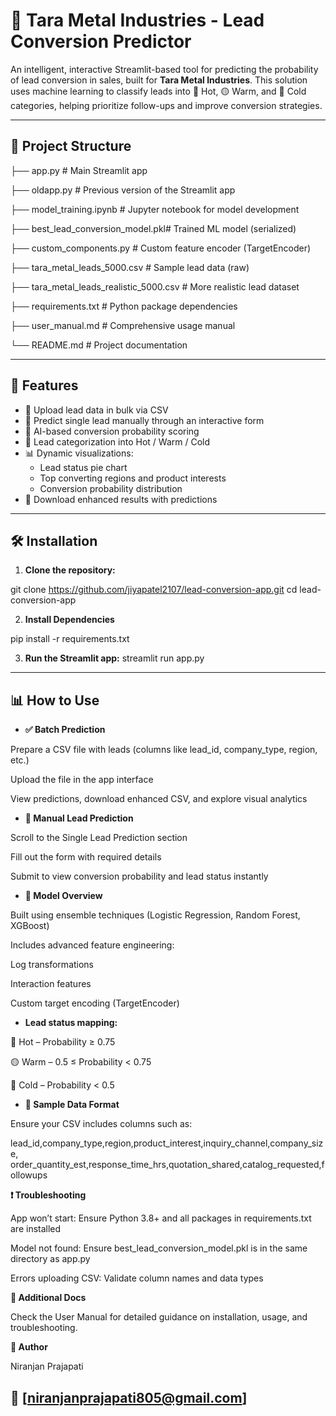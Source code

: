 # 🔮 Tara Metal Industries - Lead Conversion Predictor

An intelligent, interactive Streamlit-based tool for predicting the probability of lead conversion in sales, built for **Tara Metal Industries**. This solution uses machine learning to classify leads into 🔴 Hot, 🟡 Warm, and 🔵 Cold categories, helping prioritize follow-ups and improve conversion strategies.

---

## 📂 Project Structure

├── app.py # Main Streamlit app

├── oldapp.py # Previous version of the Streamlit app

├── model_training.ipynb # Jupyter notebook for model development

├── best_lead_conversion_model.pkl# Trained ML model (serialized)

├── custom_components.py # Custom feature encoder (TargetEncoder)

├── tara_metal_leads_5000.csv # Sample lead data (raw)

├── tara_metal_leads_realistic_5000.csv # More realistic lead dataset

├── requirements.txt # Python package dependencies

├── user_manual.md # Comprehensive usage manual

└── README.md # Project documentation

---

## 🚀 Features

- 📁 Upload lead data in bulk via CSV
- 👤 Predict single lead manually through an interactive form
- 🧠 AI-based conversion probability scoring
- 🎯 Lead categorization into Hot / Warm / Cold
- 📊 Dynamic visualizations:
  - Lead status pie chart
  - Top converting regions and product interests
  - Conversion probability distribution
- 💾 Download enhanced results with predictions

---

## 🛠️ Installation

1. **Clone the repository:**

git clone https://github.com/jiyapatel2107/lead-conversion-app.git
cd lead-conversion-app

2.  **Install Dependencies**

pip install -r requirements.txt

3.  **Run the Streamlit app:**
streamlit run app.py

---

## 📊 How to Use

- **✅ Batch Prediction**
  
Prepare a CSV file with leads (columns like lead_id, company_type, region, etc.)

Upload the file in the app interface

View predictions, download enhanced CSV, and explore visual analytics

- **🧍 Manual Lead Prediction**
  
Scroll to the Single Lead Prediction section

Fill out the form with required details

Submit to view conversion probability and lead status instantly

- **🧠 Model Overview**
  
Built using ensemble techniques (Logistic Regression, Random Forest, XGBoost)

Includes advanced feature engineering:

Log transformations

Interaction features

Custom target encoding (TargetEncoder)

- **Lead status mapping:**

🔴 Hot – Probability ≥ 0.75

🟡 Warm – 0.5 ≤ Probability < 0.75

🔵 Cold – Probability < 0.5

- **🧪 Sample Data Format**

Ensure your CSV includes columns such as:

lead_id,company_type,region,product_interest,inquiry_channel,company_size,
order_quantity_est,response_time_hrs,quotation_shared,catalog_requested,followups

**❗ Troubleshooting**

App won’t start: Ensure Python 3.8+ and all packages in requirements.txt are installed

Model not found: Ensure best_lead_conversion_model.pkl is in the same directory as app.py

Errors uploading CSV: Validate column names and data types

**📘 Additional Docs**

Check the User Manual for detailed guidance on installation, usage, and troubleshooting.

**👥 Author**

Niranjan Prajapati

📧 [niranjanprajapati805@gmail.com]
---
